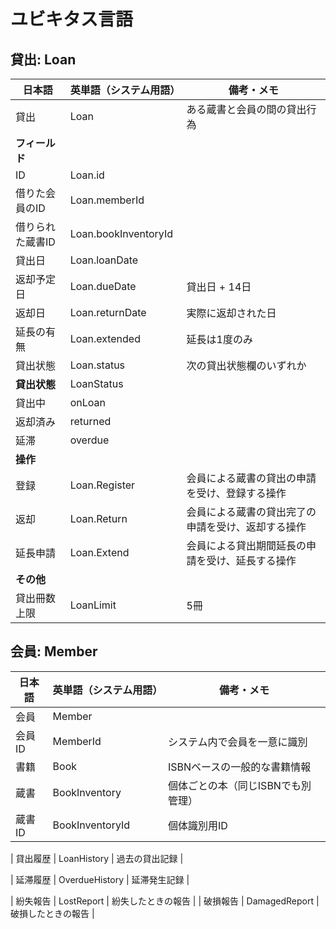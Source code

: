 # ユビキタス言語

## 貸出: Loan

| 日本語           | 英単語（システム用語） | 備考・メモ                                         |
| ---------------- | ---------------------- | -------------------------------------------------- |
| 貸出             | Loan                   | ある蔵書と会員の間の貸出行為                       |
| **フィールド**   |
| ID               | Loan.id                |                                                    |
| 借りた会員のID   | Loan.memberId          |                                                    |
| 借りられた蔵書ID | Loan.bookInventoryId   |                                                    |
| 貸出日           | Loan.loanDate          |                                                    |
| 返却予定日       | Loan.dueDate           | 貸出日 + 14日                                      |
| 返却日           | Loan.returnDate        | 実際に返却された日                                 |
| 延長の有無       | Loan.extended          | 延長は1度のみ                                      |
| 貸出状態         | Loan.status            | 次の貸出状態欄のいずれか                           |
| **貸出状態**     | LoanStatus             |
| 貸出中           | onLoan                 |                                                    |
| 返却済み         | returned               |                                                    |
| 延滞             | overdue                |                                                    |
| **操作**         |
| 登録             | Loan.Register          | 会員による蔵書の貸出の申請を受け、登録する操作     |
| 返却             | Loan.Return            | 会員による蔵書の貸出完了の申請を受け、返却する操作 |
| 延長申請         | Loan.Extend            | 会員による貸出期間延長の申請を受け、延長する操作   |
| **その他**       |
| 貸出冊数上限     | LoanLimit              | 5冊                                                |


## 会員: Member

| 日本語 | 英単語（システム用語） | 備考・メモ                         |
| ------ | ---------------------- | ---------------------------------- |
| 会員   | Member                 |                                    |
| 会員ID | MemberId               | システム内で会員を一意に識別       |
| 書籍   | Book                   | ISBNベースの一般的な書籍情報       |
| 蔵書   | BookInventory          | 個体ごとの本（同じISBNでも別管理） |
| 蔵書ID | BookInventoryId        | 個体識別用ID                       |

| 貸出履歴     | LoanHistory            | 過去の貸出記録                     |

| 延滞履歴     | OverdueHistory         | 延滞発生記録                       |

| 紛失報告     | LostReport             | 紛失したときの報告                 |
| 破損報告     | DamagedReport          | 破損したときの報告                 |

